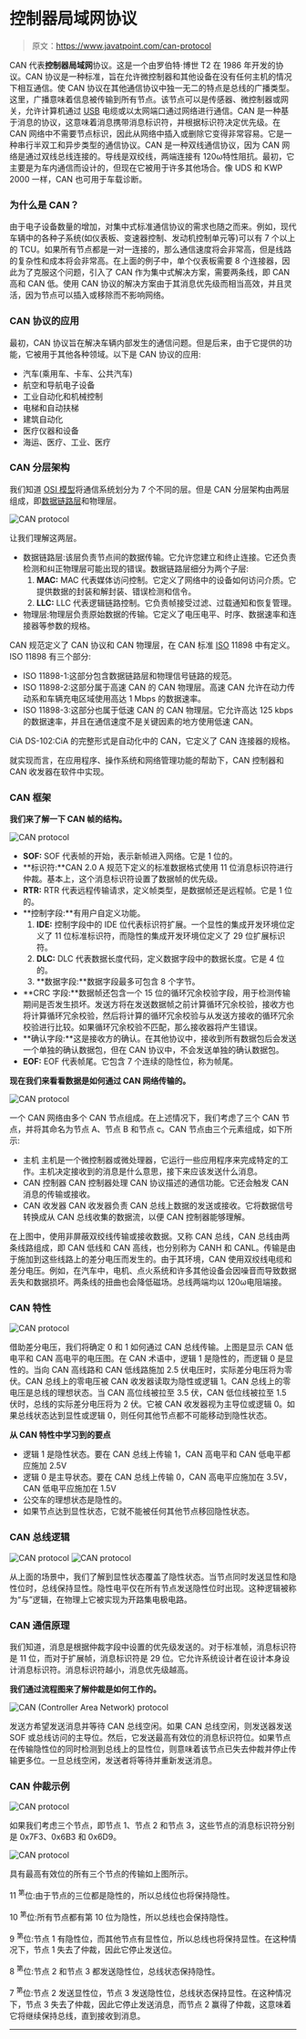 # 控制器局域网协议

> 原文：<https://www.javatpoint.com/can-protocol>

CAN 代表**控制器局域网**协议。这是一个由罗伯特·博世 T2 在 1986 年开发的协议。CAN 协议是一种标准，旨在允许微控制器和其他设备在没有任何主机的情况下相互通信。使 CAN 协议在其他通信协议中独一无二的特点是总线的广播类型。这里，广播意味着信息被传输到所有节点。该节点可以是传感器、微控制器或网关，允许计算机通过 [USB](https://www.javatpoint.com/usb-full-form) 电缆或以太网端口通过网络进行通信。CAN 是一种基于消息的协议，这意味着消息携带消息标识符，并根据标识符决定优先级。在 CAN 网络中不需要节点标识，因此从网络中插入或删除它变得非常容易。它是一种串行半双工和异步类型的通信协议。CAN 是一种双线通信协议，因为 CAN 网络是通过双线总线连接的。导线是双绞线，两端连接有 120ω特性阻抗。最初，它主要是为车内通信而设计的，但现在它被用于许多其他场合。像 UDS 和 KWP 2000 一样，CAN 也可用于车载诊断。

### 为什么是 CAN？

由于电子设备数量的增加，对集中式标准通信协议的需求也随之而来。例如，现代车辆中的各种子系统(如仪表板、变速器控制、发动机控制单元等)可以有 7 个以上的 TCU。如果所有节点都是一对一连接的，那么通信速度将会非常高，但是线路的复杂性和成本将会非常高。在上面的例子中，单个仪表板需要 8 个连接器，因此为了克服这个问题，引入了 CAN 作为集中式解决方案，需要两条线，即 CAN 高和 CAN 低。使用 CAN 协议的解决方案由于其消息优先级而相当高效，并且灵活，因为节点可以插入或移除而不影响网络。

### CAN 协议的应用

最初，CAN 协议旨在解决车辆内部发生的通信问题。但是后来，由于它提供的功能，它被用于其他各种领域。以下是 CAN 协议的应用:

*   汽车(乘用车、卡车、公共汽车)
*   航空和导航电子设备
*   工业自动化和机械控制
*   电梯和自动扶梯
*   建筑自动化
*   医疗仪器和设备
*   海运、医疗、工业、医疗

### CAN 分层架构

我们知道 [OSI 模型](https://www.javatpoint.com/osi-model)将通信系统划分为 7 个不同的层。但是 CAN 分层架构由两层组成，即[数据链路层](https://www.javatpoint.com/data-link-layer)和物理层。

![CAN protocol](img/97ca9390d457b8f3a68da3147be3ba39.png)

让我们理解这两层。

*   数据链路层:该层负责节点间的数据传输。它允许您建立和终止连接。它还负责检测和纠正物理层可能出现的错误。数据链路层细分为两个子层:
    1.  **MAC:** MAC 代表媒体访问控制。它定义了网络中的设备如何访问介质。它提供数据的封装和解封装、错误检测和信令。
    2.  **LLC:** LLC 代表逻辑链路控制。它负责帧接受过滤、过载通知和恢复管理。
*   物理层:物理层负责原始数据的传输。它定义了电压电平、时序、数据速率和连接器等参数的规格。

CAN 规范定义了 CAN 协议和 CAN 物理层，在 CAN 标准 [ISO](https://www.javatpoint.com/iso-full-form) 11898 中有定义。ISO 11898 有三个部分:

*   ISO 11898-1:这部分包含数据链路层和物理信号链路的规范。
*   ISO 11898-2:这部分属于高速 CAN 的 CAN 物理层。高速 CAN 允许在动力传动系和车辆充电区域使用高达 1 Mbps 的数据速率。
*   ISO 11898-3:这部分也属于低速 CAN 的 CAN 物理层。它允许高达 125 kbps 的数据速率，并且在通信速度不是关键因素的地方使用低速 CAN。

CiA DS-102:CiA 的完整形式是自动化中的 CAN，它定义了 CAN 连接器的规格。

就实现而言，在应用程序、操作系统和网络管理功能的帮助下，CAN 控制器和 CAN 收发器在软件中实现。

### CAN 框架

**我们来了解一下 CAN 帧的结构。**

![CAN protocol](img/67d5286e94e13485e88ff4695bc018b9.png)

*   **SOF:** SOF 代表帧的开始，表示新帧进入网络。它是 1 位的。
*   **标识符:**CAN 2.0 A 规范下定义的标准数据格式使用 11 位消息标识符进行仲裁。基本上，这个消息标识符设置了数据帧的优先级。
*   **RTR:** RTR 代表远程传输请求，定义帧类型，是数据帧还是远程帧。它是 1 位的。
*   **控制字段:**有用户自定义功能。
    1.  **IDE:** 控制字段中的 IDE 位代表标识符扩展。一个显性的集成开发环境位定义了 11 位标准标识符，而隐性的集成开发环境位定义了 29 位扩展标识符。
    2.  **DLC:** DLC 代表数据长度代码，定义数据字段中的数据长度。它是 4 位的。
    3.  **数据字段:**数据字段最多可包含 8 个字节。
*   **CRC 字段:**数据帧还包含一个 15 位的循环冗余校验字段，用于检测传输期间是否发生损坏。发送方将在发送数据帧之前计算循环冗余校验，接收方也将计算循环冗余校验，然后将计算的循环冗余校验与从发送方接收的循环冗余校验进行比较。如果循环冗余校验不匹配，那么接收器将产生错误。
*   **确认字段:**这是接收方的确认。在其他协议中，接收到所有数据包后会发送一个单独的确认数据包，但在 CAN 协议中，不会发送单独的确认数据包。
*   **EOF:** EOF 代表帧尾。它包含 7 个连续的隐性位，称为帧尾。

**现在我们来看看数据是如何通过 CAN 网络传输的。**

![CAN protocol](img/2b28b3ca48faf85b98597dbb37a3c9b1.png)

一个 CAN 网络由多个 CAN 节点组成。在上述情况下，我们考虑了三个 CAN 节点，并将其命名为节点 A、节点 B 和节点 c。CAN 节点由三个元素组成，如下所示:

*   主机
    主机是一个微控制器或微处理器，它运行一些应用程序来完成特定的工作。主机决定接收到的消息是什么意思，接下来应该发送什么消息。
*   CAN 控制器
    CAN 控制器处理 CAN 协议描述的通信功能。它还会触发 CAN 消息的传输或接收。
*   CAN 收发器
    CAN 收发器负责 CAN 总线上数据的发送或接收。它将数据信号转换成从 CAN 总线收集的数据流，以便 CAN 控制器能够理解。

在上图中，使用非屏蔽双绞线传输或接收数据。又称 CAN 总线，CAN 总线由两条线路组成，即 CAN 低线和 CAN 高线，也分别称为 CANH 和 CANL。传输是由于施加到这些线路上的差分电压而发生的。由于其环境，CAN 使用双绞线电缆和差分电压。例如，在汽车中，电机、点火系统和许多其他设备会因噪音而导致数据丢失和数据损坏。两条线的扭曲也会降低磁场。总线两端均以 120ω电阻端接。

### CAN 特性

![CAN protocol](img/ab6c159865e2da50fd2ab4a0135f4a5f.png)

借助差分电压，我们将确定 0 和 1 如何通过 CAN 总线传输。上图是显示 CAN 低电平和 CAN 高电平的电压图。在 CAN 术语中，逻辑 1 是隐性的，而逻辑 0 是显性的。当向 CAN 高线路和 CAN 低线路施加 2.5 伏电压时，实际差分电压将为零伏。CAN 总线上的零电压被 CAN 收发器读取为隐性或逻辑 1。CAN 总线上的零电压是总线的理想状态。当 CAN 高位线被拉至 3.5 伏，CAN 低位线被拉至 1.5 伏时，总线的实际差分电压将为 2 伏。它被 CAN 收发器视为主导位或逻辑 0。如果总线状态达到显性或逻辑 0，则任何其他节点都不可能移动到隐性状态。

**从 CAN 特性中学习到的要点**

*   逻辑 1 是隐性状态。要在 CAN 总线上传输 1，CAN 高电平和 CAN 低电平都应施加 2.5V
*   逻辑 0 是主导状态。要在 CAN 总线上传输 0，CAN 高电平应施加在 3.5V，CAN 低电平应施加在 1.5V
*   公交车的理想状态是隐性的。
*   如果节点达到显性状态，它就不能被任何其他节点移回隐性状态。

### CAN 总线逻辑

![CAN protocol](img/f4b29a3b0ccb1fdc6cf4a107f49c2c9b.png)
![CAN protocol](img/db8004192dba3e1755eafda0bffb8ecf.png)

从上面的场景中，我们了解到显性状态覆盖了隐性状态。当节点同时发送显性和隐性位时，总线保持显性。隐性电平仅在所有节点发送隐性位时出现。这种逻辑被称为“与”逻辑，在物理上它被实现为开路集电极电路。

### CAN 通信原理

我们知道，消息是根据仲裁字段中设置的优先级发送的。对于标准帧，消息标识符是 11 位，而对于扩展帧，消息标识符是 29 位。它允许系统设计者在设计本身设计消息标识符。消息标识符越小，消息优先级越高。

**我们通过流程图来了解仲裁是如何工作的。**

![CAN (Controller Area Network) protocol](img/e00f0f06e72d78a7b70d285a30052288.png)

发送方希望发送消息并等待 CAN 总线空闲。如果 CAN 总线空闲，则发送器发送 SOF 或总线访问的主导位。然后，它发送最高有效位的消息标识符位。如果节点在传输隐性位的同时检测到总线上的显性位，则意味着该节点已失去仲裁并停止传输更多位。一旦总线空闲，发送者将等待并重新发送消息。

### CAN 仲裁示例

![CAN protocol](img/90cd770c644462cba280499f31735ae0.png)

如果我们考虑三个节点，即节点 1、节点 2 和节点 3，这些节点的消息标识符分别是 0x7F3、0x6B3 和 0x6D9。

![CAN protocol](img/f2ae391cf67f480cea2655a1e80609ad.png)

具有最高有效位的所有三个节点的传输如上图所示。

11 <sup>第</sup>位:由于节点的三位都是隐性的，所以总线位也将保持隐性。

10 <sup>第</sup>位:所有节点都有第 10 位为隐性，所以总线也会保持隐性。

9 <sup>第</sup>位:节点 1 有隐性位，而其他节点有显性位，所以总线也将保持显性。在这种情况下，节点 1 失去了仲裁，因此它停止发送位。

8 <sup>第</sup>位:节点 2 和节点 3 都发送隐性位，总线状态保持隐性。

7 <sup>第</sup>位:节点 2 发送显性位，节点 3 发送隐性位，总线状态保持显性。在这种情况下，节点 3 失去了仲裁，因此它停止发送消息，而节点 2 赢得了仲裁，这意味着它将继续保持总线，直到接收到消息。

* * *